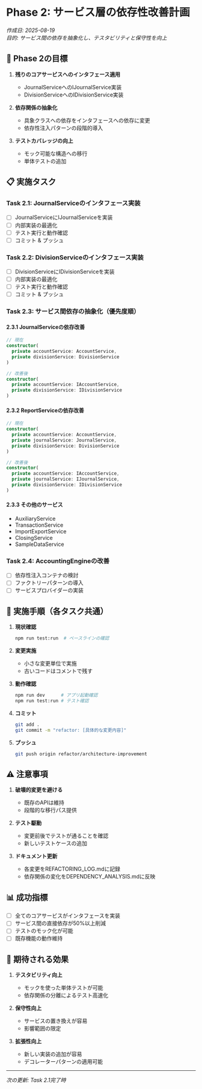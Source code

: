 # Phase 2: サービス層の依存性改善計画

*作成日: 2025-08-19*  
*目的: サービス間の依存を抽象化し、テスタビリティと保守性を向上*

## 🎯 Phase 2の目標

1. **残りのコアサービスへのインタフェース適用**
   - JournalServiceへのIJournalService実装
   - DivisionServiceへのIDivisionService実装

2. **依存関係の抽象化**
   - 具象クラスへの依存をインタフェースへの依存に変更
   - 依存性注入パターンの段階的導入

3. **テストカバレッジの向上**
   - モック可能な構造への移行
   - 単体テストの追加

## 📋 実施タスク

### Task 2.1: JournalServiceのインタフェース実装
- [ ] JournalServiceにIJournalServiceを実装
- [ ] 内部実装の最適化
- [ ] テスト実行と動作確認
- [ ] コミット & プッシュ

### Task 2.2: DivisionServiceのインタフェース実装
- [ ] DivisionServiceにIDivisionServiceを実装
- [ ] 内部実装の最適化
- [ ] テスト実行と動作確認
- [ ] コミット & プッシュ

### Task 2.3: サービス間依存の抽象化（優先度順）

#### 2.3.1 JournalServiceの依存改善
```typescript
// 現在
constructor(
  private accountService: AccountService,
  private divisionService: DivisionService
)

// 改善後
constructor(
  private accountService: IAccountService,
  private divisionService: IDivisionService
)
```

#### 2.3.2 ReportServiceの依存改善
```typescript
// 現在
constructor(
  private accountService: AccountService,
  private journalService: JournalService,
  private divisionService: DivisionService
)

// 改善後
constructor(
  private accountService: IAccountService,
  private journalService: IJournalService,
  private divisionService: IDivisionService
)
```

#### 2.3.3 その他のサービス
- AuxiliaryService
- TransactionService
- ImportExportService
- ClosingService
- SampleDataService

### Task 2.4: AccountingEngineの改善
- [ ] 依存性注入コンテナの検討
- [ ] ファクトリーパターンの導入
- [ ] サービスプロバイダーの実装

## 🔄 実施手順（各タスク共通）

1. **現状確認**
   ```bash
   npm run test:run  # ベースラインの確認
   ```

2. **変更実施**
   - 小さな変更単位で実施
   - 古いコードはコメントで残す

3. **動作確認**
   ```bash
   npm run dev      # アプリ起動確認
   npm run test:run # テスト確認
   ```

4. **コミット**
   ```bash
   git add .
   git commit -m "refactor: [具体的な変更内容]"
   ```

5. **プッシュ**
   ```bash
   git push origin refactor/architecture-improvement
   ```

## ⚠️ 注意事項

1. **破壊的変更を避ける**
   - 既存のAPIは維持
   - 段階的な移行パス提供

2. **テスト駆動**
   - 変更前後でテストが通ることを確認
   - 新しいテストケースの追加

3. **ドキュメント更新**
   - 各変更をREFACTORING_LOG.mdに記録
   - 依存関係の変化をDEPENDENCY_ANALYSIS.mdに反映

## 📊 成功指標

- [ ] 全てのコアサービスがインタフェースを実装
- [ ] サービス間の直接依存が50%以上削減
- [ ] テストのモック化が可能
- [ ] 既存機能の動作維持

## 🚀 期待される効果

1. **テスタビリティ向上**
   - モックを使った単体テストが可能
   - 依存関係の分離によるテスト高速化

2. **保守性向上**
   - サービスの置き換えが容易
   - 影響範囲の限定

3. **拡張性向上**
   - 新しい実装の追加が容易
   - デコレーターパターンの適用可能

---

*次の更新: Task 2.1完了時*